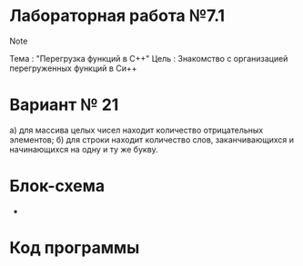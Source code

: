 # Лабораторная работа №7.1
>[!NOTE]
>Тема : "Перегрузка функций в С++"
>Цель : Знакомство с организацией перегруженных функций в Си++
# Вариант № 21
а) для массива целых чисел находит количество отрицательных элементов;
б) для строки находит количество слов, заканчивающихся и начинающихся на одну и ту же букву.
# Блок-схема
-
# Код программы
